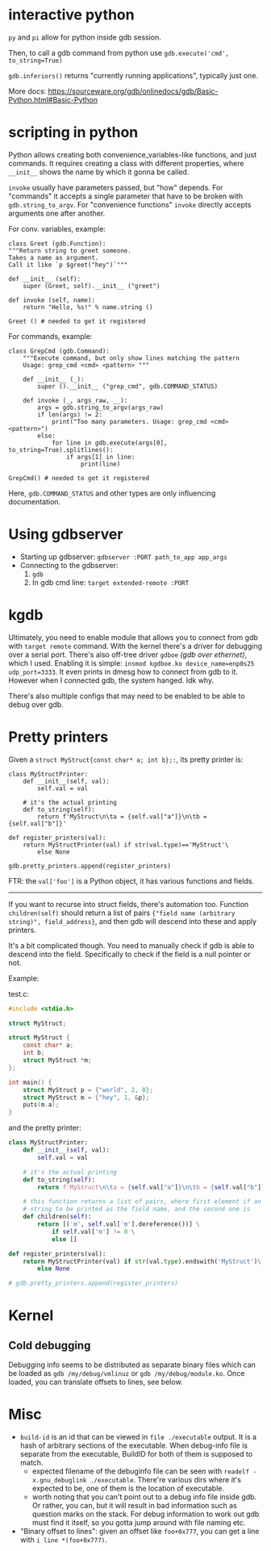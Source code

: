 # interactive python

`py` and `pi` allow for python inside gdb session.

Then, to call a gdb command from python use `gdb.execute('cmd', to_string=True)`

`gdb.inferiors()` returns "currently running applications", typically just one.

More docs: https://sourceware.org/gdb/onlinedocs/gdb/Basic-Python.html#Basic-Python

# scripting in python

Python allows creating both convenience_variables-like functions, and just commands. It requires creating a class with different properties, where `__init__` shows the name by which it gonna be called.

`invoke` usually have parameters passed, but "how" depends. For "commands" it accepts a single parameter that have to be broken with `gdb.string_to_argv`. For "convenience functions" `invoke` directly accepts arguments one after another.

For conv. variables, example:

    class Greet (gdb.Function):
    """Return string to greet someone.
    Takes a name as argument.
    Call it like `p $greet("hey")`"""

    def __init__ (self):
        super (Greet, self).__init__ ("greet")

    def invoke (self, name):
        return "Hello, %s!" % name.string ()

    Greet () # needed to get it registered

For commands, example:

    class GrepCmd (gdb.Command):
        """Execute command, but only show lines matching the pattern
        Usage: grep_cmd <cmd> <pattern> """

        def __init__ (_):
            super ().__init__ ("grep_cmd", gdb.COMMAND_STATUS)

        def invoke (_, args_raw, __):
            args = gdb.string_to_argv(args_raw)
            if len(args) != 2:
                print("Too many parameters. Usage: grep_cmd <cmd> <pattern>")
            else:
                for line in gdb.execute(args[0], to_string=True).splitlines():
                    if args[1] in line:
                        print(line)

    GrepCmd() # needed to get it registered

Here, `gdb.COMMAND_STATUS` and other types are only influencing documentation.

# Using gdbserver

* Starting up gdbserver: `gdbserver :PORT path_to_app app_args`
* Connecting to the gdbserver:
  1. `gdb`
  2. In gdb cmd line: `target extended-remote :PORT`

# kgdb

Ultimately, you need to enable module that allows you to connect from gdb with `target remote` command. With the kernel there's a driver for debugging over a serial port. There's also off-tree driver `gdboe` *(gdb over ethernet)*, which I used. Enabling it is simple: `insmod kgdboe.ko device_name=enp0s25 udp_port=3333`. It even prints in dmesg how to connect from gdb to it. However when I connected gdb, the system hanged. Idk why.

There's also multiple configs that may need to be enabled to be able to debug over gdb.

# Pretty printers

Given a `struct MyStruct{const char* a; int b};:`, its pretty printer is:

```
class MyStructPrinter:
    def __init__(self, val):
        self.val = val

    # it's the actual printing
    def to_string(self):
        return f'MyStruct\n\ta = {self.val["a"]}\n\tb = {self.val["b"]}'

def register_printers(val):
    return MyStructPrinter(val) if str(val.type)=='MyStruct'\
        else None

gdb.pretty_printers.append(register_printers)
```

FTR: the `val['foo']` is a Python object, it has various functions and fields.

---------

If you want to recurse into struct fields, there's automation too. Function `children(self)` should return a list of pairs `{"field name (arbitrary string)", field_address}`, and then gdb will descend into these and apply printers.

It's a bit complicated though. You need to manually check if gdb is able to descend into the field. Specifically to check if the field is a null pointer or not.

Example:

test.c:

```C
#include <stdio.h>

struct MyStruct;

struct MyStruct {
    const char* a;
    int b;
    struct MyStruct *m;
};

int main() {
    struct MyStruct p = {"world", 2, 0};
    struct MyStruct m = {"hey", 1, &p};
    puts(m.a);
}
```

and the pretty printer:

```python
class MyStructPrinter:
    def __init__(self, val):
        self.val = val

    # it's the actual printing
    def to_string(self):
        return f'MyStruct\n\ta = {self.val["a"]}\n\tb = {self.val["b"]}'

    # this function returns a list of pairs, where first element if an arbitrary
    # string to be printed as the field name, and the second one is
    def children(self):
        return [('m', self.val['m'].dereference())] \
            if self.val['m'] != 0 \
            else []

def register_printers(val):
    return MyStructPrinter(val) if str(val.type).endswith('MyStruct')\
        else None

# gdb.pretty_printers.append(register_printers)
```

# Kernel

## Cold debugging

Debugging info seems to be distributed as separate binary files which can be loaded as `gdb /my/debug/vmlinuz` or `gdb /my/debug/module.ko`. Once loaded, you can translate offsets to lines, see below.

# Misc

* `build-id` is an id that can be viewed in `file ./executable` output. It is a hash of arbitrary sections of the executable. When debug-info file is separate from the executable, BuildID for both of them is supposed to match.
    * expected filename of the debuginfo file can be seen with `readelf -x.gnu_debuglink ./executable`. There're various dirs where it's expected to be, one of them is the location of executable.
    * worth noting that you can't point out to a debug info file inside gdb. Or rather, you can, but it will result in bad information such as question marks on the stack. For debug information to work out gdb must find it itself, so you gotta jump around with file naming etc.
* "Binary offset to lines": given an offset like `foo+0x777`, you can get a line with `i line *(foo+0x777)`.
